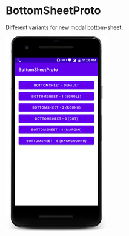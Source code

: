 # BottomSheetProto
Different variants for new modal bottom-sheet.

<img src="https://github.com/AnkurJagani/BottomSheetProto/blob/main/device-2021-07-10-110704.png" width=270>
